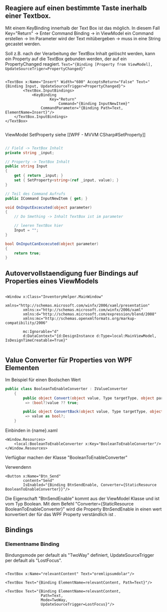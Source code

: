 
## Reagiere auf einen bestimmte Taste inerhalb einer Textbox.

Mit einem KeyBinding innerhalb der Text Box ist das möglich.
In diesem Fall Key="Return" -> Enter
Command Binding -> in ViewModel ein Command erstellen -> Im Parameter wird der Text mitübergeben -> muss in eine String gecastet werden.

Soll z.B. nach der Verarbeitung der TextBox Inhalt gelöscht werden, kann ein Property auf die TextBox gebunden werden, der auf ein PropertyChanged reagiert. 
`Text="{Binding [Property from ViewModel], UpdateSourceTriger=PropertyChanged}"`


```XAML

<TextBox x:Name="Insert" Width="600" AcceptsReturn="False" Text="{Binding Input, UpdateSourceTrigger=PropertyChanged}">
        <TextBox.InputBindings>
        	<KeyBinding
                	Key="Return"
                        Command="{Binding InputNewItem}"
        	  	CommandParameter="{Binding Path=Text, ElementName=Insert}"/>                       
	</TextBox.InputBindings>
</TextBox>
            
```

ViewModel
SetProperty siehe [[WPF - MVVM CSharp#SetProperty]]

```C#

// Field -> TextBox Inhalt
private string _input;

// Property -> TextBox Inhalt
public string Input
{ 
    get { return _input; }
    set { SetProperty<string>(ref _input, value); }
}

// Teil des Command Aufrufs
public ICommand InputNewItem { get; }

void OnInputExcecuted(object parameter)
{
	// Do Smething -> Inhalt TextBox ist im parameter

    // leeren TextBox hier 
    Input = "";
}

bool OnInputCanExcecuted(object parameter)
{
    return true;           
}
```

## Autovervollstaendigung fuer Bindings auf Properties eines ViewModels

```XAML

<Window x:Class="InventoryHelper.MainWindow"
        xmlns="http://schemas.microsoft.com/winfx/2006/xaml/presentation"
        xmlns:x="http://schemas.microsoft.com/winfx/2006/xaml"
        xmlns:d="http://schemas.microsoft.com/expression/blend/2008"
        xmlns:mc="http://schemas.openxmlformats.org/markup-compatibility/2006"
        
        mc:Ignorable="d"
        d:DataContext="{d:DesignInstance d:Type=local:MainViewModel, IsDesignTimeCreatable=True}"    
            
```


## Value Converter  für Properties von WPF Elementen

Im Beispiel für einen Boolschen Wert
```c#
public class BooleanToEnableConverter : IValueConverter
    {
        public object Convert(object value, Type targetType, object parameter, CultureInfo culture)
         => (bool?)value ?? true;

        public object ConvertBack(object value, Type targetType, object parameter, CultureInfo culture)
         => value as bool?;
    }
```

Einbinden in {name}.xaml

```xaml
<Window.Resources>
    <local:BooleanToEnableConverter x:Key="BooleanToEnableConverter"/>
</Window.Resources>
```
Verfügbar machen der Klasse "BooleanToEnableConverter"

Verwendenn 
```xaml
<Button x:Name="Btn_Send" 
        content="Send"
        IsEnabled="{Binding BtnSendEnable, Converter={StaticResource BooleanToEnableConverter}}"/>
```
Die Eigenschaft "BtnSendEnable" kommt aus der ViewModel Klasse und ist vom Typ Boolean.
Mit dem Befehl "Converter={StaticResource BooleanToEnableConverter}" wird die Property BtnSendEnable in einen wert konvertiert der für das WPF Property verständlich ist .

## Bindings

### Elementname Binding

Bindungsmode per default als "TwoWay" definiert,
UpdateSourceTrigger per default als "LostFocus".
```xaml

<TextBox x:Name="relevantContent" Text="oremlipsumdolar"/>

<TextBox Text="{Binding ElementName=relevantContent, Path=Text}"/>

<TextBox Text="{Binding ElementName=relevantContent, 
                Path=Text,
                Mode=TwoWay,
                UpdateSourceTrigger=LostFocus}"/>
```

